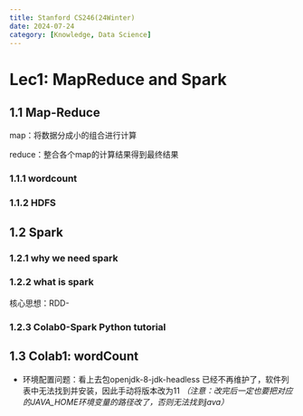 ```yaml
---
title: Stanford CS246(24Winter)
date: 2024-07-24
category: [Knowledge, Data Science]
---
```


# Lec1: MapReduce and Spark

## 1.1 Map-Reduce

map：将数据分成小的组合进行计算

reduce：整合各个map的计算结果得到最终结果

### 1.1.1 wordcount

### 1.1.2 HDFS


## 1.2 Spark

### 1.2.1 why we need spark

### 1.2.2 what is spark

核心思想：RDD-

### 1.2.3 Colab0-Spark Python tutorial

## 1.3 Colab1: wordCount

- 环境配置问题：看上去包openjdk-8-jdk-headless 已经不再维护了，软件列表中无法找到并安装，因此手动将版本改为11 *（注意：改完后一定也要把对应的JAVA_HOME环境变量的路径改了，否则无法找到java）*
